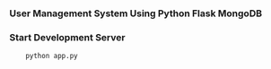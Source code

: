 ### User Management System Using Python Flask MongoDB



### Start Development Server

```bash
    python app.py
```